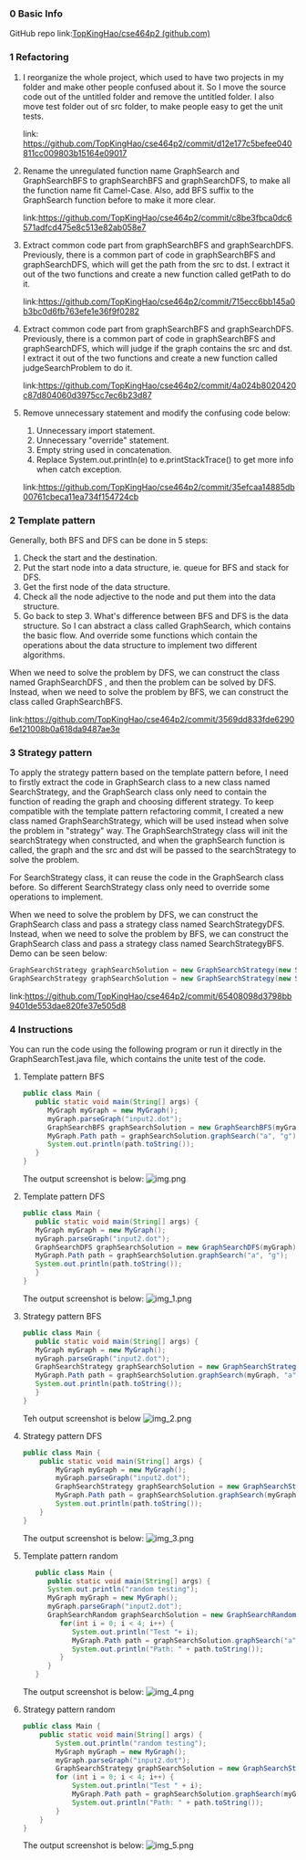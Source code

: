 ### 0 Basic Info

GitHub repo link:[TopKingHao/cse464p2 (github.com)](https://github.com/TopKingHao/cse464p2)

### 1 Refactoring

1. I reorganize the whole project, which used to have two projects in my folder and 
   make other people confused about it. So I move the source code out of the untitled 
   folder and remove the untitled folder. I also move test folder out of src folder, 
   to make people easy to get the unit tests.
   
    link: https://github.com/TopKingHao/cse464p2/commit/d12e177c5befee040811cc009803b15164e09017
2. Rename the unregulated function name GraphSearch and GraphSearchBFS to 
   graphSearchBFS and graphSearchDFS, to make all the function name fit Camel-Case. 
   Also, add BFS suffix to the GraphSearch function before to make it more clear.

    link:https://github.com/TopKingHao/cse464p2/commit/c8be3fbca0dc6571adfcd475e8c513e82ab058e7
3. Extract common code part from graphSearchBFS and graphSearchDFS. Previously, there
   is a common part of code in graphSearchBFS and graphSearchDFS, which will get the 
   path from the src to dst. I extract it out of the two functions and create a new 
   function called getPath to do it.

    link:https://github.com/TopKingHao/cse464p2/commit/715ecc6bb145a0b3bc0d6fb763efe1e36f9f0282
4. Extract common code part from graphSearchBFS and graphSearchDFS. Previously, there
   is a common part of code in graphSearchBFS and graphSearchDFS, which will judge if 
   the graph contains the src and dst. I extract it out of the two functions and create 
   a new function called judgeSearchProblem to do it.

    link:https://github.com/TopKingHao/cse464p2/commit/4a024b8020420c87d804060d3975cc7ec6b23d87
5. Remove unnecessary statement and modify the confusing code below:
   1. Unnecessary import statement.
   2. Unnecessary "override" statement.
   3. Empty string used in concatenation.
   4. Replace System.out.println(e) to e.printStackTrace() to get more info when 
   catch exception.
   
   link:https://github.com/TopKingHao/cse464p2/commit/35efcaa14885db00761cbeca11ea734f154724cb

### 2 Template pattern
Generally, both BFS and DFS can be done in 5 steps:
1. Check the start and the destination.
2. Put the start node into a data structure, ie. queue for BFS and stack for DFS.
3. Get the first node of the data structure.
4. Check all the node adjective to the node and put them into the data structure.
5. Go back to step 3.
What's difference between BFS and DFS is the data structure. So I can abstract a 
class called GraphSearch, which contains the basic flow. And override some functions 
which contain the operations about the data structure to implement two different algorithms.

When we need to solve the problem by DFS, we can construct the class named GraphSearchDFS
, and then the problem can be solved by DFS. Instead, when we need to solve the problem
by BFS, we can construct the class called GraphSearchBFS.

   link:https://github.com/TopKingHao/cse464p2/commit/3569dd833fde62906e121008b0a618da9487ae3e

### 3 Strategy pattern
To apply the strategy pattern based on the template pattern before, I need to firstly
extract the code in GraphSearch class to a new class named SearchStrategy, and the 
GraphSearch class only need to contain the function of reading the graph and choosing 
different strategy. To keep compatible with the template pattern refactoring 
commit, I created a new class named GraphSearchStrategy, which will be used 
instead when solve the problem in "strategy" way. The GraphSearchStrategy class
will init the searchStrategy when constructed, and when the graphSearch function is called, the graph and the src and dst will be passed
to the searchStrategy to solve the problem.

For SearchStrategy class, it can reuse the code in the GraphSearch class before. So 
different SearchStrategy class only need to override some operations to implement.

When we need to solve the problem by DFS, we can construct the GraphSearch class and 
pass a strategy class named SearchStrategyDFS. Instead, when we need to solve the 
problem by BFS, we can construct the GraphSearch class and pass a strategy class 
named SearchStrategyBFS. Demo can be seen below:
```java
GraphSearchStrategy graphSearchSolution = new GraphSearchStrategy(new SearchStrategyDFS());
GraphSearchStrategy graphSearchSolution = new GraphSearchStrategy(new SearchStrategyBFS());
```

link:https://github.com/TopKingHao/cse464p2/commit/65408098d3798bb9401de553dae820fe37e505d8

### 4 Instructions

You can run the code using the following program or run it directly in the GraphSearchTest.java file,
which contains the unite test of the code.

1. Template pattern BFS
   ```java
   public class Main {
      public static void main(String[] args) {
         MyGraph myGraph = new MyGraph();
         myGraph.parseGraph("input2.dot");
         GraphSearchBFS graphSearchSolution = new GraphSearchBFS(myGraph);
         MyGraph.Path path = graphSearchSolution.graphSearch("a", "g");
         System.out.println(path.toString());
      }
   }
   ```
   The output screenshot is below:
   ![img.png](img.png)

2. Template pattern DFS
   ```java
   public class Main {
      public static void main(String[] args) {
      MyGraph myGraph = new MyGraph();
      myGraph.parseGraph("input2.dot");
      GraphSearchDFS graphSearchSolution = new GraphSearchDFS(myGraph);
      MyGraph.Path path = graphSearchSolution.graphSearch("a", "g");
      System.out.println(path.toString());
      }
   }
   ```
   The output screenshot is below:
   ![img_1.png](img_1.png)

3. Strategy pattern BFS
   ```java
   public class Main {
      public static void main(String[] args) {
      MyGraph myGraph = new MyGraph();
      myGraph.parseGraph("input2.dot");
      GraphSearchStrategy graphSearchSolution = new GraphSearchStrategy(new SearchStrategyBFS());
      MyGraph.Path path = graphSearchSolution.graphSearch(myGraph, "a", "g");
      System.out.println(path.toString());
      }
   }
   ```
   Teh output screenshot is below
   ![img_2.png](img_2.png)
4. Strategy pattern DFS
   ```java
   public class Main {
       public static void main(String[] args) {
           MyGraph myGraph = new MyGraph();
           myGraph.parseGraph("input2.dot");
           GraphSearchStrategy graphSearchSolution = new GraphSearchStrategy(new SearchStrategyDFS());
           MyGraph.Path path = graphSearchSolution.graphSearch(myGraph, "a", "g");
           System.out.println(path.toString());
       }
   }
   ```
   The output screenshot is below:
   ![img_3.png](img_3.png)
5. Template pattern random
   ```java
      public class Main {
         public static void main(String[] args) {
         System.out.println("random testing");
         MyGraph myGraph = new MyGraph();
         myGraph.parseGraph("input2.dot");
         GraphSearchRandom graphSearchSolution = new GraphSearchRandom(myGraph);
            for(int i = 0; i < 4; i++) {
               System.out.println("Test "+ i);
               MyGraph.Path path = graphSearchSolution.graphSearch("a", "c");
               System.out.println("Path: " + path.toString());
            }
         }
      }
   ```
   The output screenshot is below:
   ![img_4.png](img_4.png)
6. Strategy pattern random
   ```java
   public class Main {
       public static void main(String[] args) {
           System.out.println("random testing");
           MyGraph myGraph = new MyGraph();
           myGraph.parseGraph("input2.dot");
           GraphSearchStrategy graphSearchSolution = new GraphSearchStrategy(new SearchStrategyRandom());
           for (int i = 0; i < 4; i++) {
               System.out.println("Test " + i);
               MyGraph.Path path = graphSearchSolution.graphSearch(myGraph, "a", "c");
               System.out.println("Path: " + path.toString());
           }
       }
   }
   ```
   The output screenshot is below:
   ![img_5.png](img_5.png)